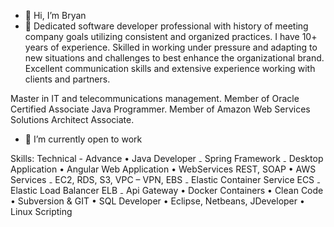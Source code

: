 - 👋 Hi, I’m Bryan 
- 👀 Dedicated software developer professional with history of meeting company goals utilizing consistent and organized practices. I have 10+ years of experience. Skilled in working under pressure and adapting to new situations and challenges to best enhance the organizational brand. Excellent communication skills and extensive experience working with clients and partners.

Master in IT and telecommunications management. 
Member of Oracle Certified Associate Java Programmer. 
Member of Amazon Web Services Solutions Architect Associate.

- 🌱 I’m currently open to work

Skills:
Technical - Advance
• Java Developer
₋ Spring Framework
₋ Desktop Application
• Angular Web Application
• WebServices REST, SOAP
• AWS Services
₋ EC2, RDS, S3, VPC – VPN, EBS
₋ Elastic Container Service ECS
₋ Elastic Load Balancer ELB
₋ Api Gateway
• Docker Containers
• Clean Code
• Subversion & GIT
• SQL Developer
• Eclipse, Netbeans, JDeveloper
• Linux Scripting
